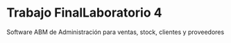 # Trabajo FinalLaboratorio 4
Software ABM de Administración para ventas, stock, clientes y proveedores
